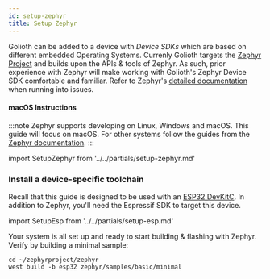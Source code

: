 ```yaml
---
id: setup-zephyr
title: Setup Zephyr
---
```


Golioth can be added to a device with _Device SDKs_ which are based on different embedded Operating Systems. Currenly Golioth targets the [Zephyr Project](https://www.zephyrproject.org/) and builds upon the APIs & tools of Zephyr. As such, prior experience with Zephyr will make working with Golioth's Zephyr Device SDK comfortable and familiar. Refer to Zephyr's [detailed documentation](https://docs.zephyrproject.org/) when running into issues.

#### macOS Instructions

:::note
Zephyr supports developing on Linux, Windows and macOS. This guide will focus on macOS. For other systems follow the guides from the [Zephyr documentation](https://docs.zephyrproject.org/latest/getting_started/index.html).
:::

import SetupZephyr from '../../partials/setup-zephyr.md'

<SetupZephyr/>

### Install a device-specific toolchain

Recall that this guide is designed to be used with an [ESP32 DevKitC](https://docs.espressif.com/projects/esp-idf/en/latest/esp32/hw-reference/esp32/get-started-devkitc.html). In addition to Zephyr, you'll need the Espressif SDK to target this device.

import SetupEsp from '../../partials/setup-esp.md'

<SetupEsp/>

Your system is all set up and ready to start building & flashing with Zephyr. Verify by building a minimal sample:

```
cd ~/zephyrproject/zephyr
west build -b esp32 zephyr/samples/basic/minimal
```